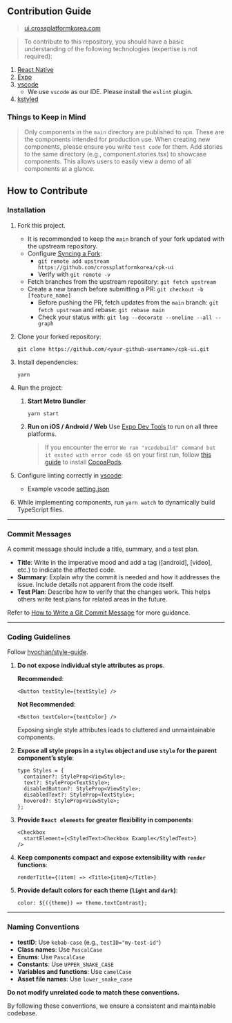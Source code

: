 ## Contribution Guide

> [ui.crossplatformkorea.com](https://ui.crossplatformkorea.com)

> To contribute to this repository, you should have a basic understanding of the following technologies (expertise is not required):

1. [React Native](https://reactnative.dev)
2. [Expo](https://expo.io)
3. [vscode](https://code.visualstudio.com)
   - We use `vscode` as our IDE. Please install the `eslint` plugin.
4. [kstyled](https://hyodotdev.github.io/kstyled)

### Things to Keep in Mind

> Only components in the `main` directory are published to `npm`. These are the components intended for production use.
> When creating new components, please ensure you write `test code` for them.
> Add stories to the same directory (e.g., component.stories.tsx) to showcase components. This allows users to easily view a demo of all components at a glance.

## How to Contribute

### Installation

1. Fork this project.

   - It is recommended to keep the `main` branch of your fork updated with the upstream repository.
   - Configure [Syncing a Fork](https://help.github.com/articles/configuring-a-remote-for-a-fork/):
     - `git remote add upstream https://github.com/crossplatformkorea/cpk-ui`
     - Verify with `git remote -v`
   - Fetch branches from the upstream repository: `git fetch upstream`
   - Create a new branch before submitting a PR: `git checkout -b [feature_name]`
     - Before pushing the PR, fetch updates from the `main` branch: `git fetch upstream` and rebase: `git rebase main`
     - Check your status with: `git log --decorate --oneline --all --graph`

2. Clone your forked repository:
   ```
   git clone https://github.com/<your-github-username>/cpk-ui.git
   ```
3. Install dependencies:
   ```
   yarn
   ```

4. Run the project:

   1. **Start Metro Bundler**
      ```
      yarn start
      ```

   2. **Run on iOS / Android / Web**
      Use [Expo Dev Tools](https://docs.expo.dev/workflow/development-mode/#toggling-development-mode-in-expo-dev-tools) to run on all three platforms.

      > If you encounter the error `We ran "xcodebuild" command but it exited with error code 65` on your first run, follow [this guide](https://github.com/facebook/react-native/issues/24450#issuecomment-516760157) to install [CocoaPods](https://cocoapods.org).

5. Configure linting correctly in [vscode](https://code.visualstudio.com):

   - Example vscode [setting.json](https://gist.github.com/hyochan/815e9040593180c4725d7694d863e5a1)

6. While implementing components, run `yarn watch` to dynamically build TypeScript files.

---

### Commit Messages

A commit message should include a title, summary, and a test plan.

- **Title**: Write in the imperative mood and add a tag ([android], [video], etc.) to indicate the affected code.
- **Summary**: Explain why the commit is needed and how it addresses the issue. Include details not apparent from the code itself.
- **Test Plan**: Describe how to verify that the changes work. This helps others write test plans for related areas in the future.

Refer to [How to Write a Git Commit Message](https://chris.beams.io/posts/git-commit/) for more guidance.

---

### Coding Guidelines

Follow [hyochan/style-guide](https://github.com/hyochan/style-guide).

1. **Do not expose individual style attributes as props**.

   **Recommended**:
   ```tsx
   <Button textStyle={textStyle} />
   ```

   **Not Recommended**:
   ```tsx
   <Button textColor={textColor} />
   ```

   Exposing single style attributes leads to cluttered and unmaintainable components.

2. **Expose all style props in a `styles` object and use `style` for the parent component’s style**:
   ```tsx
   type Styles = {
     container?: StyleProp<ViewStyle>;
     text?: StyleProp<TextStyle>;
     disabledButton?: StyleProp<ViewStyle>;
     disabledText?: StyleProp<TextStyle>;
     hovered?: StyleProp<ViewStyle>;
   };
   ```

3. **Provide `React elements` for greater flexibility in components**:
   ```tsx
   <Checkbox
     startElement={<StyledText>Checkbox Example</StyledText>}
   />
   ```

4. **Keep components compact and expose extensibility with `render` functions**:
   ```tsx
   renderTitle={(item) => <Title>{item}</Title>}
   ```

5. **Provide default colors for each theme (`light` and `dark`)**:
   ```tsx
   color: ${({theme}) => theme.textContrast};
   ```

---

### Naming Conventions

- **testID**: Use `kebab-case` (e.g., `testID="my-test-id"`)
- **Class names**: Use `PascalCase`
- **Enums**: Use `PascalCase`
- **Constants**: Use `UPPER_SNAKE_CASE`
- **Variables and functions**: Use `camelCase`
- **Asset file names**: Use `lower_snake_case`

**Do not modify unrelated code to match these conventions.**

By following these conventions, we ensure a consistent and maintainable codebase.
